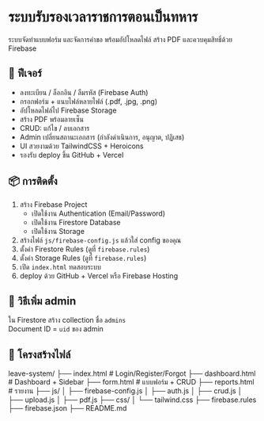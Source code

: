 # ระบบรับรองเวลาราชการตอนเป็นทหาร

ระบบจัดทำแบบฟอร์ม และจัดการคำขอ พร้อมอัปโหลดไฟล์ สร้าง PDF และควบคุมสิทธิ์ด้วย Firebase

## 🔷 ฟีเจอร์
- ลงทะเบียน / ล็อกอิน / ลืมรหัส (Firebase Auth)
- กรอกฟอร์ม + แนบไฟล์หลายไฟล์ (.pdf, .jpg, .png)
- อัปโหลดไฟล์ไป Firebase Storage
- สร้าง PDF พร้อมลายเซ็น
- CRUD: แก้ไข / ลบเอกสาร
- Admin เปลี่ยนสถานะเอกสาร (กำลังดำเนินการ, อนุญาต, ปฏิเสธ)
- UI สวยงามด้วย TailwindCSS + Heroicons
- รองรับ deploy ขึ้น GitHub + Vercel

## 📦 การติดตั้ง
1. สร้าง Firebase Project
   - เปิดใช้งาน Authentication (Email/Password)
   - เปิดใช้งาน Firestore Database
   - เปิดใช้งาน Storage
2. สร้างไฟล์ `js/firebase-config.js` แล้วใส่ config ของคุณ
3. ตั้งค่า Firestore Rules (ดูที่ `firebase.rules`)
4. ตั้งค่า Storage Rules (ดูที่ `firebase.rules`)
5. เปิด `index.html` ทดสอบระบบ
6. deploy ด้วย GitHub + Vercel หรือ Firebase Hosting

## 👑 วิธีเพิ่ม admin
ใน Firestore สร้าง collection ชื่อ `admins`  
Document ID = `uid` ของ admin

## 📁 โครงสร้างไฟล์

leave-system/ ├── index.html            # Login/Register/Forgot ├── dashboard.html        # Dashboard + Sidebar ├── form.html             # แบบฟอร์ม + CRUD ├── reports.html          # รายงาน ├── js/ │   ├── firebase-config.js │   ├── auth.js │   ├── crud.js │   ├── upload.js │   ├── pdf.js ├── css/ │   └── tailwind.css ├── firebase.rules ├── firebase.json ├── README.md

